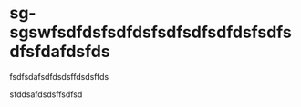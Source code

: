 # sg-sgswfsdfdsfsdfdsfsdfsdfsdfdsfsdfsdfsfdafdsfds



fsdfsdafsdfdsdsffdsdsffds

sfddsafdsdsffsdfsd

